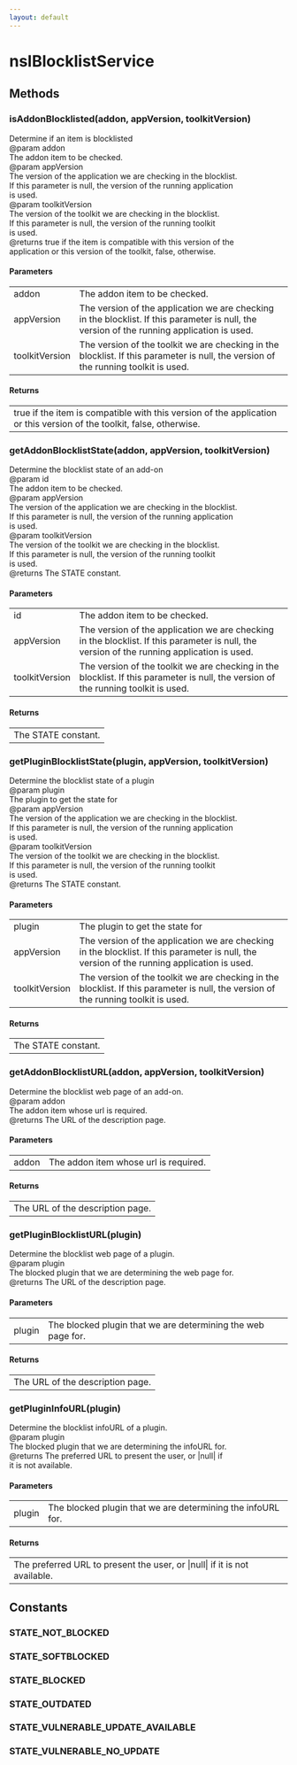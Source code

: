 ```yaml
---
layout: default
---
```


# nsIBlocklistService #

## Methods ##

### isAddonBlocklisted(addon, appVersion, toolkitVersion) ###
  
Determine if an item is blocklisted  
@param   addon  
         The addon item to be checked.  
@param   appVersion  
         The version of the application we are checking in the blocklist.  
         If this parameter is null, the version of the running application  
         is used.  
@param   toolkitVersion  
         The version of the toolkit we are checking in the blocklist.  
         If this parameter is null, the version of the running toolkit  
         is used.  
@returns true if the item is compatible with this version of the  
         application or this version of the toolkit, false, otherwise.  
  

#### Parameters ####

<table>

<tr>
<td>addon</td>
<td>         The addon item to be checked.  
</td>
</tr>

<tr>
<td>appVersion</td>
<td>         The version of the application we are checking in the blocklist.  
         If this parameter is null, the version of the running application  
         is used.  
</td>
</tr>

<tr>
<td>toolkitVersion</td>
<td>         The version of the toolkit we are checking in the blocklist.  
         If this parameter is null, the version of the running toolkit  
         is used.  
</td>
</tr>

</table>

#### Returns ####

<table>

<tr>
<td>true if the item is compatible with this version of the  
         application or this version of the toolkit, false, otherwise.  
</td>
</tr>

</table>

### getAddonBlocklistState(addon, appVersion, toolkitVersion) ###
  
Determine the blocklist state of an add-on  
@param   id  
         The addon item to be checked.  
@param   appVersion  
         The version of the application we are checking in the blocklist.  
         If this parameter is null, the version of the running application  
         is used.  
@param   toolkitVersion  
         The version of the toolkit we are checking in the blocklist.  
         If this parameter is null, the version of the running toolkit  
         is used.  
@returns The STATE constant.  
  

#### Parameters ####

<table>

<tr>
<td>id</td>
<td>         The addon item to be checked.  
</td>
</tr>

<tr>
<td>appVersion</td>
<td>         The version of the application we are checking in the blocklist.  
         If this parameter is null, the version of the running application  
         is used.  
</td>
</tr>

<tr>
<td>toolkitVersion</td>
<td>         The version of the toolkit we are checking in the blocklist.  
         If this parameter is null, the version of the running toolkit  
         is used.  
</td>
</tr>

</table>

#### Returns ####

<table>

<tr>
<td>The STATE constant.  
</td>
</tr>

</table>

### getPluginBlocklistState(plugin, appVersion, toolkitVersion) ###
  
Determine the blocklist state of a plugin  
@param   plugin  
         The plugin to get the state for  
@param   appVersion  
         The version of the application we are checking in the blocklist.  
         If this parameter is null, the version of the running application  
         is used.  
@param   toolkitVersion  
         The version of the toolkit we are checking in the blocklist.  
         If this parameter is null, the version of the running toolkit  
         is used.  
@returns The STATE constant.  
  

#### Parameters ####

<table>

<tr>
<td>plugin</td>
<td>         The plugin to get the state for  
</td>
</tr>

<tr>
<td>appVersion</td>
<td>         The version of the application we are checking in the blocklist.  
         If this parameter is null, the version of the running application  
         is used.  
</td>
</tr>

<tr>
<td>toolkitVersion</td>
<td>         The version of the toolkit we are checking in the blocklist.  
         If this parameter is null, the version of the running toolkit  
         is used.  
</td>
</tr>

</table>

#### Returns ####

<table>

<tr>
<td>The STATE constant.  
</td>
</tr>

</table>

### getAddonBlocklistURL(addon, appVersion, toolkitVersion) ###
  
Determine the blocklist web page of an add-on.  
@param   addon  
         The addon item whose url is required.  
@returns The URL of the description page.  
  

#### Parameters ####

<table>

<tr>
<td>addon</td>
<td>         The addon item whose url is required.  
</td>
</tr>

</table>

#### Returns ####

<table>

<tr>
<td>The URL of the description page.  
</td>
</tr>

</table>

### getPluginBlocklistURL(plugin) ###
  
Determine the blocklist web page of a plugin.  
@param   plugin  
         The blocked plugin that we are determining the web page for.  
@returns The URL of the description page.  
  

#### Parameters ####

<table>

<tr>
<td>plugin</td>
<td>         The blocked plugin that we are determining the web page for.  
</td>
</tr>

</table>

#### Returns ####

<table>

<tr>
<td>The URL of the description page.  
</td>
</tr>

</table>

### getPluginInfoURL(plugin) ###
  
Determine the blocklist infoURL of a plugin.  
@param   plugin  
         The blocked plugin that we are determining the infoURL for.  
@returns The preferred URL to present the user, or |null| if  
         it is not available.  
  

#### Parameters ####

<table>

<tr>
<td>plugin</td>
<td>         The blocked plugin that we are determining the infoURL for.  
</td>
</tr>

</table>

#### Returns ####

<table>

<tr>
<td>The preferred URL to present the user, or |null| if  
         it is not available.  
</td>
</tr>

</table>

## Constants ##

### STATE_NOT_BLOCKED ###

### STATE_SOFTBLOCKED ###

### STATE_BLOCKED ###

### STATE_OUTDATED ###

### STATE_VULNERABLE_UPDATE_AVAILABLE ###

### STATE_VULNERABLE_NO_UPDATE ###
